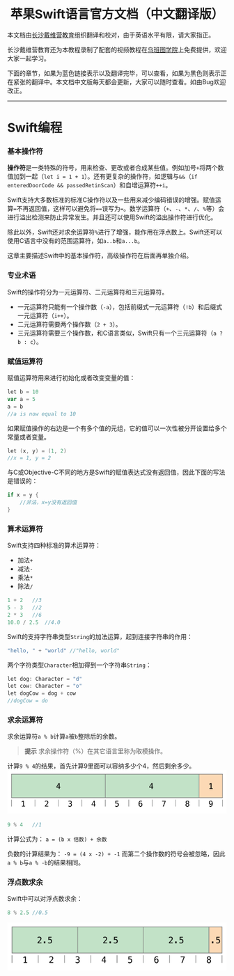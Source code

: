 # <center>苹果Swift语言官方文档（中文翻译版）</center>

本文档由[长沙戴维营教育](http://www.diveinedu.cn)组织翻译和校对，由于英语水平有限，请大家指正。

长沙戴维营教育还为本教程录制了配套的视频教程在[乌班图学院](http://www.ubuntucollege.cn)上免费提供，欢迎大家一起学习。

下面的章节，如果为蓝色链接表示以及翻译完毕，可以查看，如果为黑色则表示正在紧张的翻译中。本文档中文版每天都会更新，大家可以随时查看。如由Bug欢迎改正。

- - -

# Swift编程

### 基本操作符
**操作符**是一类特殊的符号，用来检查、更改或者合成某些值。例如加号`+`将两个数值加到一起（`let i = 1 + 1`）。还有更复杂的操作符，如逻辑与`&&`（`if enteredDoorCode && passedRetinScan`）和自增运算符`++i`。

Swift支持大多数标准的标准C操作符以及一些用来减少编码错误的增强。赋值运算`=`不再返回值，这样可以避免将`==`误写为`=`。数学运算符（`+`、`-`、`*`、`/`、`%`等）会进行溢出检测来防止异常发生。并且还可以使用Swift的溢出操作符进行优化。

除此以外，Swift还对求余运算符`%`进行了增强，能作用在浮点数上。Swift还可以使用C语言中没有的范围运算符，如`a..b`和`a...b`。

这章主要描述Swift中的基本操作符，高级操作符在后面再单独介绍。

### 专业术语
Swift的操作符分为一元运算符、二元运算符和三元运算符。
- 一元运算符只能有一个操作数（`-a`），包括前缀式一元运算符（`!b`）和后缀式一元运算符（`i++`）。
- 二元运算符需要两个操作数（`2 + 3`）。
- 三元运算符需要三个操作数，和C语言类似，Swift只有一个三元运算符（`a ? b : c`）。

### 赋值运算符
赋值运算符用来进行初始化或者改变变量的值：
```go
let b = 10
var a = 5
a = b
//a is now equal to 10
```

如果赋值操作的右边是一个有多个值的元组，它的值可以一次性被分开设置给多个常量或者变量。
```go
let (x, y) = (1, 2)
//x = 1, y = 2
```

与C或Objective-C不同的地方是Swift的赋值表达式没有返回值，因此下面的写法是错误的：
```go
if x = y {
	//非法，x=y没有返回值
}
```

### 算术运算符
Swift支持四种标准的算术运算符：
- 加法`+`
- 减法`-`
- 乘法`*`
- 除法`/`

```go
1 + 2	//3
5 - 3 	//2
2 * 3	//6
10.0 / 2.5	//4.0
```

Swift的支持字符串类型`String`的加法运算，起到连接字符串的作用：
```go
"hello, " + "world"	//"hello, world"
```

两个字符类型`Character`相加得到一个字符串`String`：
```go
let dog: Character = "d"
let cow: Character = "o"
let dogCow = dog + cow
//dogCow = do
```

### 求余运算符
求余运算符`a % b`计算`a`被`b`整除后的余数。
> **提示**
> 求余操作符（%）在其它语言里称为取模操作。

计算`9 % 4`的结果，首先计算9里面可以容纳多少个4，然后剩余多少。
![](images/remainderInteger_2x.png)

```go
9 % 4	//1
```
计算公式为：
`a = (b x 倍数) + 余数`

负数的计算结果为：
`-9 = (4 x -2) + -1`
而第二个操作数的符号会被忽略，因此`a % b`与`a % -b`的结果相同。

### 浮点数求余
Swift中可以对浮点数求余：
```go
8 % 2.5 //0.5
```
![](images/remainderFloat_2x.png)

